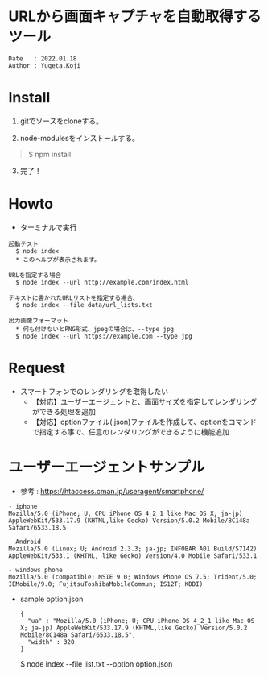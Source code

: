 URLから画面キャプチャを自動取得するツール
==
~~~
Date   : 2022.01.18
Author : Yugeta.Koji
~~~

# Install
1. gitでソースをcloneする。

2. node-modulesをインストールする。
  > $ npm install

3. 完了！


# Howto

- ターミナルで実行
```
起動テスト
  $ node index
  * このヘルプが表示されます。

URLを指定する場合
  $ node index --url http://example.com/index.html

テキストに書かれたURLリストを指定する場合、
  $ node index --file data/url_lists.txt

出力画像フォーマット
  * 何も付けないとPNG形式、jpegの場合は、--type jpg
  $ node index --url https://example.com --type jpg
```

# Request
- スマートフォンでのレンダリングを取得したい
  - 【対応】ユーザーエージェントと、画面サイズを指定してレンダリングができる処理を追加
  - 【対応】optionファイル(.json)ファイルを作成して、optionをコマンドで指定する事で、任意のレンダリングができるように機能追加

# ユーザーエージェントサンプル
- 参考 : https://htaccess.cman.jp/useragent/smartphone/
```
- iphone
Mozilla/5.0 (iPhone; U; CPU iPhone OS 4_2_1 like Mac OS X; ja-jp) AppleWebKit/533.17.9 (KHTML,like Gecko) Version/5.0.2 Mobile/8C148a Safari/6533.18.5

- Android
Mozilla/5.0 (Linux; U; Android 2.3.3; ja-jp; INFOBAR A01 Build/S7142) AppleWebKit/533.1 (KHTML, like Gecko) Version/4.0 Mobile Safari/533.1

- windows phone
Mozilla/5.0 (compatible; MSIE 9.0; Windows Phone OS 7.5; Trident/5.0; IEMobile/9.0; FujitsuToshibaMobileCommun; IS12T; KDDI)
```

- sample
  option.json
  ```
  {
    "ua" : "Mozilla/5.0 (iPhone; U; CPU iPhone OS 4_2_1 like Mac OS X; ja-jp) AppleWebKit/533.17.9 (KHTML,like Gecko) Version/5.0.2 Mobile/8C148a Safari/6533.18.5",
    "width" : 320
  }
  ```
  $ node index --file list.txt --option option.json

